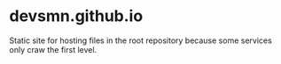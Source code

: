 # devsmn.github.io
Static site for hosting files in the root repository because some services only craw the first level.
